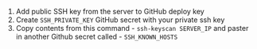 1. Add public SSH key from the server to GitHub deploy key
2. Create `SSH_PRIVATE_KEY` GitHub secret with your private ssh key
3. Copy contents from this command - `ssh-keyscan SERVER_IP` and paster in another Github secret called - `SSH_KNOWN_HOSTS` 
